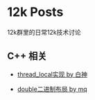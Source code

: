 # 12k Posts

12k群里的日常12k技术讨论


## C++ 相关

* [thread_local实现 by 白神](./2020/ThreadLocal与其实现.md)

* [double二进制布局 by mq](./2020/IEEE754.md)